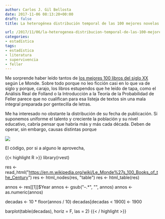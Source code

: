 ```yaml
---
author: Carlos J. Gil Bellosta
date: 2017-11-06 08:13:20+00:00
draft: false
title: La heterogénea distribución temporal de las 100 mejores novelas según Le Monde

url: /2017/11/06/la-heterogenea-distribucion-temporal-de-las-100-mejores-novelas-segun-le-monde/
categories:
- estadística
tags:
- estadística
- literatura
- supervivencia
- feller
---
```


Me sorprende haber leído tantos de [los mejores 100 libros del siglo XX](https://en.m.wikipedia.org/wiki/Le_Monde%27s_100_Books_of_the_Century) según Le Monde. Sobre todo porque no leo ficción  casi en lo que va de siglo y porque, carajo, los libros estupendos que he leído de tapa, como el Análisis Real de Folland o la Introducción a la Teoría de la Probabilidad de Feller parece que no cualifican para esa listeja de textos sin una mala integral preparada por gentecilla de letras.

Me ha interesado no obstante la distribución de su fecha de publicación. Si suponemos uniforme el talento y creciente la población y su nivel educativo, cabría pensar que habría más y más cada década. Deben de operar, sin embargo, causas distintas porque

![](/wp-uploads/2017/11/distribucion_fecha_publicacion.png#center)

El código, por si a alguno le aprovecha,

{{< highlight R >}}
library(rvest)

res <- read_html("https://en.m.wikipedia.org/wiki/Le_Monde%27s_100_Books_of_the_Century")
res <- html_nodes(res, "table")
res <- html_table(res)

annos <- res[[1]]$Year
annos <- gsub("–.*", "", annos)
annos <- as.numeric(annos)

decadas <- 10 * floor(annos / 10)
decadas[decadas < 1900] <- 1900

barplot(table(decadas), horiz = F, las = 2)
{{< / highlight >}}
